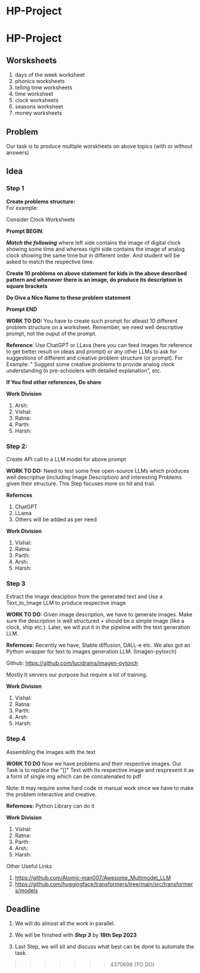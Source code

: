 
# HP-Project

# HP-Project

## Worsksheets 
1. days of the week worksheet
2. phonics worksheets
3. telling time worksheets
4. time worksheet
5. clock worksheets
6. seasons worksheet
7. money worksheets
## Problem

Our task is to produce multiple worskheets on above topics (with or without answers)

##  Idea

### **Step 1**
**Create problems structure:**  
For example: 

Consider Clock Worksheets

**Prompt BEGIN**:

 ***Match the following*** where left side contains the image of digital clock showing some time and whereas right side contains the image of analog clock showing the same time but in different order. And student will be asked to match the respective time.

 **Create 10 problems on above statement for kids in the above described pattern and whenever there is an image, do produce its description in square brackets**

 **Do Give a Nice Name to these problem statement**

 **Prompt END**

 **WORK TO DO:** You have to create such prompt for atleast 10 different problem structure on a worksheet. Remember, we need well descriptive prompt, not the ouput of the prompt. 

 **Reference**: Use ChatGPT or LLava (here you can feed images for reference to get better result on ideas and prompt) or any other LLMs to ask for suggestions of different and creative problem structure (or prompt). For Example: " Suggest some creative problems to provide analog clock understanding to pre-schoolers with detailed explanation", etc.

**If You find other references, Do share**

 **Work Division**
 1. Arsh: 
 2. Vishal:
 3. Ratna:
 4. Parth:
 5. Harsh:

### **Step 2:**
Create API call to a LLM model for above prompt

**WORK TO DO:** Need to test some free open-source LLMs which produces well descriptive (including Image Description) and interesting Problems given their structure.
This Step focuses more on hit and trail.

**Refernces**
1. ChatGPT
2. LLama
3. Others will be added as per need

**Work Division**
1. Vishal:
2. Ratna:
3. Parth:
4. Arsh:
5. Harsh:

### **Step 3**
Extract the image desciption from the generated text and Use a Text_to_Image LLM to produce respective image

**WORK TO DO:** Given image description, we have to generate images. Make sure the description is well structured + should be a simple image (like a clock, ship etc.). Later, we will put it in the pipeline with the text generation LLM.

**Refernces:** Recently we have, Stable diffusion, DALL-e etc. We also got an Python wrapper for text to images generation LLM. (Imagen-pytorch)

Github: https://github.com/lucidrains/imagen-pytorch

Mostly It servers our purpose but require a lot of training.

**Work Division**
1. Vishal:
2. Ratna:
3. Parth:
4. Arsh:
5. Harsh:

### **Step 4**

Assembling the images with the text

**WORK TO DO**
Now we have problems and their respective images. Our Task is to replace the "[]" Text with Its respective image and respresent it as a form of single img which can be concatenated to pdf

Note: It may require some hard code or manual work since we have to make the problem interactive and creative.

**Refernces:** Python Library can do it

**Work Division**
1. Vishal:
2. Ratna:
3. Parth:
4. Arsh:
5. Harsh:


Other Useful Links
1. https://github.com/Atomic-man007/Awesome_Multimodel_LLM
2. https://github.com/huggingface/transformers/tree/main/src/transformers/models
   
## Deadline

1. We will do almost all the work in parallel. 

2. We will be finished with ***Step 3*** by **18th Sep 2023**

3. Last Step, we will sit and discuss what best can be done to automate the task.




>>>>>>> 4370696 (TO DO)
